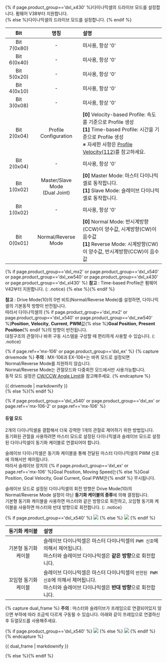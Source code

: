 {% if page.product_group=='dxl_x430' %}다이나믹셀의 드라이브 모드를 설정합니다. 펌웨어 V38부터 지원합니다.  
{% else %}다이나믹셀의 드라이브 모드를 설정합니다.
{% endif %}

|         Bit         |                     명칭            | 설명                                                                                                                                                                                                       |
|:-------------------:|:-----------------------------------:|:-----------------------------------------------------------------------------------------------------------------------------------------------------------------------------------------------------------|
|     Bit 7(0x80)     |                      -              | 미사용, 항상 '0'                                                                                                                                                                                           |
|     Bit 6(0x40)     |                      -              | 미사용, 항상 '0'                                                                                                                                                                                           |
|     Bit 5(0x20)     |                      -              | 미사용, 항상 '0'                                                                                                                                                                                           |
|     Bit 4(0x10)     |                      -              | 미사용, 항상 '0'                                                                                                                                                                                           |
|     Bit 3(0x08)     |                      -              | 미사용, 항상 '0'                                                                                                                                                                                           |{% if page.product_group=='dxl_x430' or page.product_group=='dxl_x540' or page.product_group=='dxl_xw540' or page.product_group=='dxl_xl430' or page.product_group=='dxl_mx2' %}
|     Bit 2(0x04)     |           Profile Configuration     | **[0]** Velocity-based Profile: 속도를 기준으로 Profile 생성<br />**[1]** Time-based Profile: 시간을 기준으로 Profile 생성<br />※ 자세한 사항은 [Profile Velocity(112)](#profile-velocity112)를 참고하세요. |{% else %}
|     Bit 2(0x04)     |                      -              | 미사용, 항상 '0'                                                                                                                                                                                           |{% endif %}{% if page.product_group=='dxl_x540' or page.product_group=='dxl_ex' or page.ref=='mx-106-2' or page.ref=='mx-106' %}
|     Bit 1(0x02)     | Master/Slave Mode<br />(Dual Joint) | **[0]** Master Mode: 마스터 다이나믹셀로 동작합니다.<br />**[1]** Slave Mode: 슬레이브 다이나믹셀로 동작합니다.                                                                                                          |{% else %}
|     Bit 1(0x02)     |                      -              | 미사용, 항상 '0'                                                                                                                                                                                           |{% endif %}
|     Bit 0(0x01)     |        Normal/Reverse Mode          | **[0]** Normal Mode: 반시계방향(CCW)이 양수값, 시계방향(CW)이 음수값<br />**[1]** Reverse Mode: 시계방향(CW)이 양수값, 반시계방향(CCW)이 음수값                                                                           |

{% if page.product_group=='dxl_mx2' or page.product_group=='dxl_x540' or page.product_group=='dxl_xw540' or page.product_group=='dxl_x430' or page.product_group=='dxl_xl430' %}
**참고** : Time-based Profile은 펌웨어 V42부터 지원합니다.
{: .notice}
{% else %}{% endif %}

**참고** : Drive Mode(10)의 0번 비트(Normal/Reverse Mode)를 설정하면, 다이나믹셀의 기본동작 방향이 반전됩니다.  
따라서 다이나믹셀의 {% if page.product_group=='dxl_mx2' or page.product_group=='dxl_x540' or page.product_group=='dxl_xw540' %}**Position**, **Velocity**, **Current**, **PWM**값{% else %}**Goal Position**, **Present Position**{% endif %}의 방향이 반전됩니다.  
대칭구조의 관절이나 바퀴 구동 시스템을 구성할 때 편리하게 사용할 수 있습니다.
{: .notice}

{% if page.ref=='mx-106' or page.product_group=='dxl_ex' %}
{% capture drivemode %}
**주의** : MX-106과 EX-106+는 바퀴 모드로 설정되면 Normal/Reverse Mode를 지원하지 않습니다.  
Normal/Reverse Mode는 관절모드와 다중회전 모드에서만 사용가능합니다.  
동작 모드 설정은 [CW/CCW Angle Limit](#cwccw-angle-limit6-8)을 참고해주세요.
{% endcapture %}
<div class="notice--warning">{{ drivemode | markdownify }}</div>
{% else %}{% endif %}


{% if page.product_group=='dxl_x540' or page.product_group=='dxl_ex' or page.ref=='mx-106-2' or page.ref=='mx-106' %}
#### 듀얼 모드
2개의 다이나믹셀을 결합해서 더욱 강력한 1개의 관절로 제어하기 위한 방법입니다.  
동기화된 관절을 사용하려면 마스터 모드로 설정된 다이나믹셀과 슬레이브 모드로 설정된 다이나믹셀이 동기화 케이블로 연결되어야 합니다.  

슬레이브 다이나믹셀은 동기화 케이블을 통해 전달된 마스터 다이나믹셀의 PWM 신호에 의해서만 제어됩니다.  
따라서 슬레이브 장치의 {% if page.product_group=='dxl_ex' or page.ref=='mx-106' %}Goal Position, Moving Speed는{% else %}Goal Position, Goal Velocity, Goal Current, Goal PWM은{% endif %} 무시됩니다.

슬레이브 모드로 설정된 다이나믹셀의 회전 방향은 Drive Mode(10)의 Normal/Reverse Mode 설정이 아닌 **동기화 케이블의 종류**에 의해 결정됩니다.  
기본형 동기화 케이블을 사용하면 마스터와 같은 방향으로 회전하고, 꼬임형 동기화 케이블을 사용하면 마스터와 반대 방향으로 회전합니다.
{: .notice}

{% if page.product_group=='dxl_x540' %}
![](/assets/images/dxl/x/x-series_dual_joint_kr.png)
{% else %}
![](/assets/images/dxl/ex/ex-106_dual_kr.png)
{% endif %}

|   동기화 케이블     |                                                          설명                                                        |
|:----------------:|:--------------------------------------------------------------------------------------------------------------------|
| 기본형 동기화 케이블 |      슬레이브 다이나믹셀은 마스터 다이나믹셀의 `PWM 신호`에 의해서 제어됩니다.<br>마스터와 슬레이브 다이나믹셀은 **같은 방향**으로 회전합니다.|
| 꼬임형 동기화 케이블 | 슬레이브 다이나믹셀은 마스터 다이나믹셀의 `반전된 PWM 신호`에 의해서 제어됩니다.<br>마스터와 슬레이브 다이나믹셀은 **반대 방향**으로 회전합니다.|


{% capture dual_frame %}
**주의** : 마스터와 슬레이브가 프레임으로 연결되어있지 않으면 부하에 따라 조금씩 다르게 구동될 수 있습니다. 아래와 같이 프레임으로 연결하신 후 듀얼모드를 사용해주세요.

{% if page.product_group=='dxl_x540' %}
![](/assets/images/dxl/x/x-series_dual_joint_frame_kr.png)
{% else %}
![](/assets/images/dxl/ex/ex-106+_fr08-h110_fr08-d101_kr.png)
{% endif %}
{% endcapture %}
<div class="notice--warning">{{ dual_frame | markdownify }}</div>

{% else %}{% endif %}
